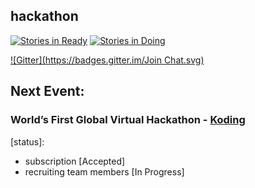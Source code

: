 ## hackathon

[![Stories in Ready](https://badge.waffle.io/gdumitrescu/hackathon.png?label=ready&title=Ready)](https://waffle.io/gdumitrescu/hackathon)
[![Stories in Doing](https://badge.waffle.io/gdumitrescu/hackathon.png?label=doing&title=Doing)](https://waffle.io/gdumitrescu/hackathon)


[![Gitter](https://badges.gitter.im/Join Chat.svg)](https://gitter.im/gdumitrescu/hackathon?utm_source=badge&utm_medium=badge&utm_campaign=pr-badge)

## Next Event:

### World’s First Global Virtual Hackathon - [Koding](https://koding.com/Hackathon) 
[status]: 
- subscription [Accepted]
- recruiting team members [In Progress]

